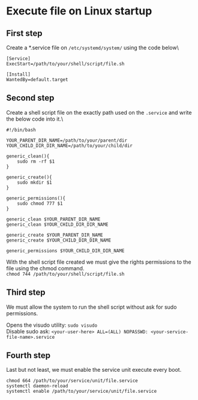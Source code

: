 # Execute file on Linux startup

## First step
Create a *.service file on ```/etc/systemd/system/``` using the code below\
```
[Service]
ExecStart=/path/to/your/shell/script/file.sh

[Install]
WantedBy=default.target
``` 
## Second step
Create a shell script file on the exactly path used on the ```.service``` and write the below code into it.\

```
#!/bin/bash

YOUR_PARENT_DIR_NAME=/path/to/your/parent/dir
YOUR_CHILD_DIR_DIR_NAME=/path/to/your/child/dir
 
generic_clean(){
    sudo rm -rf $1
}

generic_create(){
    sudo mkdir $1
}

generic_permissions(){
    sudo chmod 777 $1
}

generic_clean $YOUR_PARENT_DIR_NAME
generic_clean $YOUR_CHILD_DIR_DIR_NAME

generic_create $YOUR_PARENT_DIR_NAME
generic_create $YOUR_CHILD_DIR_DIR_NAME

generic_permissions $YOUR_CHILD_DIR_DIR_NAME
```

With the shell script file created we must give the rights permissions to the file using the chmod command. \
```chmod 744 /path/to/your/shell/script/file.sh```

## Third step
We must allow the system to run the shell script without ask for sudo permissions.

Opens the visudo utility:
```sudo visudo```\
Disable sudo ask: ```<your-user-here> ALL=(ALL) NOPASSWD: <your-service-file-name>.service```


## Fourth step
Last but not least, we must enable the service unit execute every boot.
```
chmod 664 /path/to/your/service/unit/file.service
systemctl daemon-reload
systemctl enable /path/to/your/service/unit/file.service
```
